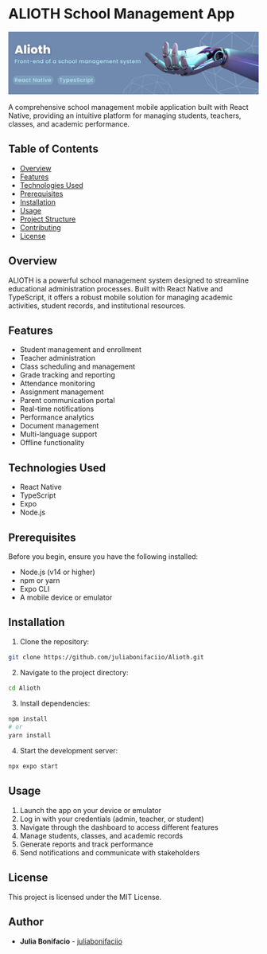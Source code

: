 # ALIOTH School Management App

![Banner](./assets//images//github-banner.png)

A comprehensive school management mobile application built with React Native, providing an intuitive platform for managing students, teachers, classes, and academic performance.

## Table of Contents
- [Overview](#overview)
- [Features](#features)
- [Technologies Used](#technologies-used)
- [Prerequisites](#prerequisites)
- [Installation](#installation)
- [Usage](#usage)
- [Project Structure](#project-structure)
- [Contributing](#contributing)
- [License](#license)

## Overview
ALIOTH is a powerful school management system designed to streamline educational administration processes. Built with React Native and TypeScript, it offers a robust mobile solution for managing academic activities, student records, and institutional resources.

## Features
- Student management and enrollment
- Teacher administration
- Class scheduling and management
- Grade tracking and reporting
- Attendance monitoring
- Assignment management
- Parent communication portal
- Real-time notifications
- Performance analytics
- Document management
- Multi-language support
- Offline functionality

## Technologies Used
- React Native
- TypeScript
- Expo
- Node.js

## Prerequisites
Before you begin, ensure you have the following installed:
- Node.js (v14 or higher)
- npm or yarn
- Expo CLI
- A mobile device or emulator

## Installation
1. Clone the repository:
```bash
git clone https://github.com/juliabonifaciio/Alioth.git
```

2. Navigate to the project directory:
```bash
cd Alioth
```

3. Install dependencies:
```bash
npm install
# or
yarn install
```

4. Start the development server:
```bash
npx expo start
```

## Usage
1. Launch the app on your device or emulator
2. Log in with your credentials (admin, teacher, or student)
3. Navigate through the dashboard to access different features
4. Manage students, classes, and academic records
5. Generate reports and track performance
6. Send notifications and communicate with stakeholders

## License
This project is licensed under the MIT License.

## Author
- **Julia Bonifacio** - [juliabonifaciio](https://github.com/juliabonifaciio)